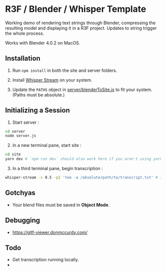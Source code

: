 # R3F / Blender / Whisper Template

Working demo of rendering text strings through Blender, compressing the resulting model and displaying it in a R3F project.  Updates to string trigger the whole process.

Works with Blender 4.0.2 on MacOS.

## Installation

1. Run `npm install` in both the site and server folders.

2. Install [Whisper Stream](https://github.com/yohasebe/whisper-stream) on your system.

3. Update the `PATHS` object in [server/blenderToSite.js](/server/blenderToSite.js) to fit your system. (Paths must be absolute.)

## Initializing a Session

1. Start server :
```bash
cd server
node server.js
```

2. In a new terminal pane, start site : 
```bash
cd site
yarn dev # `npm run dev` should also work here if you aren't using yarn.
```

3. In a third terminal pane, begin transcription : 
```bash
whisper-stream -s 0.5 -p2 'tee -a /absolute/path/to/transcript.txt' # Internet required
```

## Gotchyas

- Your blend files must be saved in **Object Mode**.


## Debugging
- https://gltf-viewer.donmccurdy.com/


## Todo

- Get transcription running locally.
-  